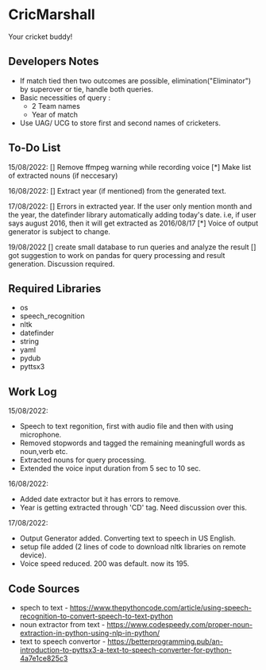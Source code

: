 # CricMarshall
Your cricket buddy!


## Developers Notes

* If match tied then two outcomes are possible, elimination("Eliminator") by superover or tie, handle both queries.
* Basic necessities of query : 
    * 2 Team names
    * Year of match
* Use UAG/ UCG to store first and second names of cricketers.

## To-Do List
15/08/2022: 
[] Remove ffmpeg warning while recording voice
[*] Make list of extracted nouns (if neccesary)

16/08/2022:
[] Extract year (if mentioned) from the generated text.

17/08/2022:
[] Errors in extracted year. If the user only mention month and the year, the datefinder library automatically adding today's date. 
   i.e, if user says august 2016, then it will get extracted as 2016/08/17
[*] Voice of output generator is subject to change.

19/08/2022
[] create small database to run queries and analyze the result
[] got suggestion to work on pandas for query processing and result generation. Discussion required.

## Required Libraries
* os 
* speech_recognition
* nltk
* datefinder
* string
* yaml
* pydub
* pyttsx3

## Work Log
15/08/2022: 
* Speech to text regonition, first with audio file and then with using microphone.
* Removed stopwords and tagged the remaining meaningfull words as noun,verb etc.
* Extracted nouns for query processing.
* Extended the voice input duration from 5 sec to 10 sec.

16/08/2022:
* Added date extractor but it has errors to remove.
* Year is getting extracted through 'CD' tag. Need discussion over this.

17/08/2022:
* Output Generator added. Converting text to speech in US English.
* setup file added (2 lines of code to download nltk libraries on remote device).
* Voice speed reduced. 200 was default. now its 195.


## Code Sources
* spech to text - https://www.thepythoncode.com/article/using-speech-recognition-to-convert-speech-to-text-python
* noun extractor from text - https://www.codespeedy.com/proper-noun-extraction-in-python-using-nlp-in-python/
* text to speech convertor - https://betterprogramming.pub/an-introduction-to-pyttsx3-a-text-to-speech-converter-for-python-4a7e1ce825c3
